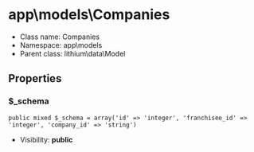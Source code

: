 app\models\Companies
===============






* Class name: Companies
* Namespace: app\models
* Parent class: lithium\data\Model





Properties
----------


### $_schema

    public mixed $_schema = array('id' => 'integer', 'franchisee_id' => 'integer', 'company_id' => 'string')





* Visibility: **public**



